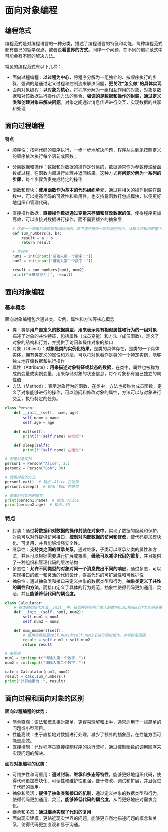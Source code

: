 # 面向对象编程

## 编程范式

编程范式是对编程语言的一种分类，描述了编程语言的特征和功能，每种编程范式都有自己的哲学观点，或者说**看世界的方式**。同样一个问题，在不同的编程范式中可能会有不同的解决方法。

常见的编程范式有以下几种：

- 面向过程编程：**以过程为中心**，将程序分解为一组独立的、按顺序执行的步骤，强调的是通过定义过程和控制流来解决问题，**更关注“怎么做”的具体实现**
- 面向对象编程：**以对象为核心**，将程序分解为一组相互作用的对象，对象是数据和对该数据进行操作的方法的集合，**强调的是数据和操作的封装，通过定义类和创建对象来解决问题**。对象之间通过消息传递进行交互，实现数据的共享和处理

## 面向过程编程

**特点**

- 顺序性：按照代码的顺序执行，一步一步地解决问题，程序从头到尾按照定义的顺序依次执行每个语句或函数；

- 分离数据和操作：数据和对数据的操作是分离的，数据通常作为参数传递给函数或过程，在函数内部进行处理并返回结果。这种方式**将问题分解为一系列的步骤**，每个步骤负责完成特定的操作

- 函数和模块：**使用函数作为基本的代码组织单元**，通过将相关的操作封装在函数中，可以提高代码的可读性和重用性，也支持将函数打包成模块，以便更好地组织和管理代码。

- 直接操作数据：**直接操作数据通过变量来存储和修改数据的值**，使得程序更加高效，可以直接对数据进行操作，而不需要额外的抽象层

  ```python 
  # 这是一个简单的面向过程编程示例，其中程序按照一定的顺序执行，从输入到输出的整个过程都被包含在主程序中。
  def sum_numbers(a, b):
      result = a + b
      return result
  
  # 主程序
  num1 = int(input("请输入第一个数字："))
  num2 = int(input("请输入第二个数字："))
  
  result = sum_numbers(num1, num2)
  print("计算结果为：", result)
  ```

## 面向对象编程

### 基本概念

面向对象编程包含通过类、实例、属性和方法等核心概念

- 类：类是**用户自定义的数据类型，用来表示具有相似属性和行为的一组对象**，描述了对象的共性特征，包括属性（成员变量）和方法（成员函数），定义了对象的结构和行为，并提供了访问和操作对象的接口
- 对象（Object）：**对象是类的实例化结果**，是类的具体存在，是类的一个具体实体，拥有类定义的属性和方法，可以将对象看作是类的一个特定实例，能够独立地存储数据和执行操作
- 属性（Attribute）：**用来描述对象特征或状态的数据**，在类中，属性也被称为成员变量或实例变量，用来存储对象的状态信息，每个对象都有自己独立的属性值
- 方法（Method）：表示对象行为的函数，在类中，方法也被称为成员函数，定义了对象能够进行的操作，可以访问和修改对象的属性，方法可以与对象进行交互，执行特定的任务。

```python
class Person:
    def __init__(self, name, age):
        self.name = name
        self.age = age

    def eat(self):
        print(f"{self.name} 在吃饭")

    def sleep(self):
        print(f"{self.name} 在睡觉")

# 创建对象实例
person1 = Person("Alice", 25)
person2 = Person("Bob", 30)

# 调用对象的方法
person1.eat()  # 输出：Alice 在吃饭
person2.sleep()  # 输出：Bob 在睡觉

# 查看对应实例的属性
print(person1.name)  # 输出：Alice
print(person2.age)  # 输出：30
```

### 特点

- 封装：通过**将数据和对数据的操作封装在对象中**，实现了数据的隐藏和保护，对象可以对外提供访问接口，**控制对内部数据的访问和修改**，使代码更加模块化、可复用，并且能够增强安全性。
- 继承性：**支持类之间的继承关系**，通过继承，子类可以继承父类的属性和方法，并且可以根据需要进行扩展或覆盖，**继承可以减少代码的重复**，并且提供了一种组织和管理代码的层次结构
- 多态性：**允许不同类型的对象对同一个消息做出不同的响应**，通过多态，可以实现接口的统一和灵活的代码设计，提高代码的可扩展性和可维护性
- 抽象性：通过抽象类和接口来定义抽象的数据类型和行为，**抽象类定义了共性的属性和方法**，而接口定义了具体的行为规范，抽象性使得代码更加通用、灵活，并且**能够降低代码的耦合度。**

```python 
class Calculator:
    # 在类的初始化方法__init__中，接收并保存两个输入的数字num1和num2作为实例变量
    def __init__(self, num1, num2):
        self.num1 = num1
        self.num2 = num2

    def sum_numbers(self):
        # 使用实例变量self.num1和self.num2来进行相加操作，并将结果返回
        result = self.num1 + self.num2
        return result

# 主程序
num1 = int(input("请输入第一个数字："))
num2 = int(input("请输入第二个数字："))

calc = Calculator(num1, num2)
result = calc.sum_numbers()
print("计算结果为：", result)
```

## 面向过程和面向对象的区别

**面向过程编程的优势**：

- 简单直观：语法和概念相对简单，更容易理解和上手，通常适用于一些简单的问题或小型项目。
- 性能高效：由于直接地对数据进行处理，减少了额外的抽象层，在性能方面可能更高效。
- 直接控制：允许程序员直接控制程序的执行流程，通过控制函数的调用顺序来实现问题的解决。

**面对对象编程的优势**：

- 可维护性和可重用：**通过封装、继承和多态等特性**，能够更好地组织代码，使得代码更加模块化、可读性和维护性更强，便于修改、调试和扩展，并且促进了代码的重用。
- 抽象和灵活：**提供了抽象类和接口的机制**，通过定义抽象的数据类型和行为，使得代码更加通用、灵活，**能够降低代码的耦合度**，从而更好地应对需求变化。
- 继承和多态：**通过继承实现了代码的复用**
- 面向现实建模：更贴近现实世界的问题，能够更自然地描述问题的概念和关系，使得代码更加直观和易于沟通。